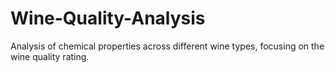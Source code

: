 # Wine-Quality-Analysis
Analysis of chemical properties across different wine types, focusing on the wine quality rating.
